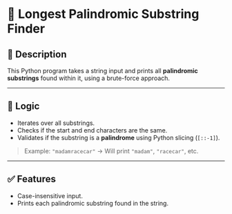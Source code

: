 # 🔁 Longest Palindromic Substring Finder

## 📌 Description

This Python program takes a string input and prints all **palindromic substrings** found within it, using a brute-force approach.

---

## 🧠 Logic

- Iterates over all substrings.
- Checks if the start and end characters are the same.
- Validates if the substring is a **palindrome** using Python slicing (`[::-1]`).

> Example: `"madamracecar"` → Will print `"madam"`, `"racecar"`, etc.

---

## ✅ Features

- Case-insensitive input.
- Prints each palindromic substring found in the string.